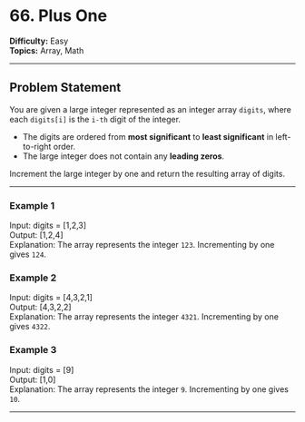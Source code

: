 # 66. Plus One

**Difficulty:** Easy  
**Topics:** Array, Math  

---

## Problem Statement

You are given a large integer represented as an integer array `digits`, where each `digits[i]` is the `i-th` digit of the integer.  

- The digits are ordered from **most significant** to **least significant** in left-to-right order.  
- The large integer does not contain any **leading zeros**.  

Increment the large integer by one and return the resulting array of digits.

---

### Example 1
Input: digits = [1,2,3]  
Output: [1,2,4]  
Explanation: The array represents the integer `123`. Incrementing by one gives `124`.

### Example 2
Input: digits = [4,3,2,1]  
Output: [4,3,2,2]  
Explanation: The array represents the integer `4321`. Incrementing by one gives `4322`.

### Example 3
Input: digits = [9]  
Output: [1,0]  
Explanation: The array represents the integer `9`. Incrementing by one gives `10`.

---

